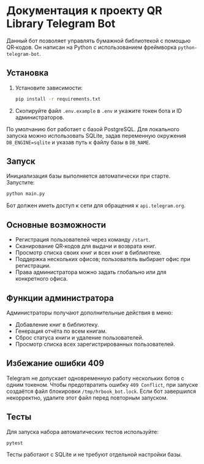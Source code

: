 # Документация к проекту QR Library Telegram Bot

Данный бот позволяет управлять бумажной библиотекой с помощью QR‑кодов.
Он написан на Python с использованием фреймворка `python-telegram-bot`.

## Установка

1. Установите зависимости:
   ```bash
   pip install -r requirements.txt
   ```
2. Скопируйте файл `.env.example` в `.env` и укажите токен бота и ID администраторов.

По умолчанию бот работает с базой PostgreSQL. Для локального запуска можно
использовать SQLite, задав переменную окружения `DB_ENGINE=sqlite` и указав путь
к файлу базы в `DB_NAME`.

## Запуск

Инициализация базы выполняется автоматически при старте. Запустите:

```bash
python main.py
```

Бот должен иметь доступ к сети для обращения к `api.telegram.org`.

## Основные возможности

- Регистрация пользователей через команду `/start`.
- Сканирование QR‑кодов для выдачи и возврата книг.
- Просмотр списка своих книг и всех книг в библиотеке.
- Поддержка нескольких офисов; пользователь выбирает офис при регистрации.
- Права администратора можно задать глобально или для конкретного офиса.

## Функции администратора

Администраторы получают дополнительные действия в меню:

- Добавление книг в библиотеку.
- Генерация отчёта по всем книгам.
- Сброс статуса книги и удаление пользователей.
- Просмотр списка всех зарегистрированных пользователей.

## Избежание ошибки 409

Telegram не допускает одновременную работу нескольких ботов с одним токеном.
Чтобы предотвратить ошибку `409 Conflict`, при запуске создаётся файл блокировки
`/tmp/hrbook_bot.lock`. Если бот завершился некорректно, удалите этот файл
перед повторным запуском.

## Тесты

Для запуска набора автоматических тестов используйте:

```bash
pytest
```

Тесты работают с SQLite и не требуют отдельной настройки базы.
